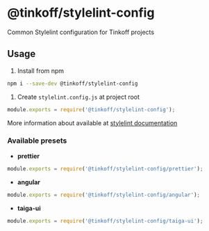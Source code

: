 # @tinkoff/stylelint-config

Common Stylelint configuration for Tinkoff projects

## Usage

1. Install from npm

```bash
npm i --save-dev @tinkoff/stylelint-config
```

1. Create `stylelint.config.js` at project root

```js
module.exports = require('@tinkoff/stylelint-config');
```

More information about available at [stylelint documentation](https://github.com/stylelint/stylelint/blob/main/docs/user-guide/configure.md)

### Available presets

-   **prettier**

```js
module.exports = require('@tinkoff/stylelint-config/prettier');
```

-   **angular**

```js
module.exports = require('@tinkoff/stylelint-config/angular');
```

-   **taiga-ui**

```js
module.exports = require('@tinkoff/stylelint-config/taiga-ui');
```
